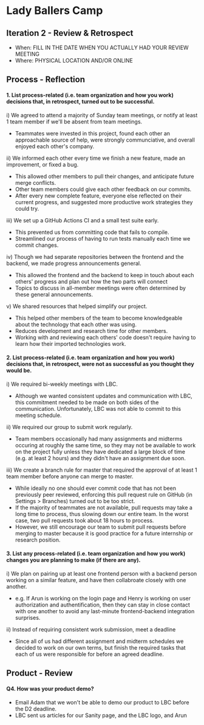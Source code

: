 # Lady Ballers Camp

 <!-- > _Note:_ This document is meant to be written during (or shortly after) your review meeting, which should happen fairly close to the due date.      
 >      
 > _Suggestion:_ Have your review meeting a day or two before the due date. This way you will have some time to go over (and edit) this document, and all team members should have a chance to make their contribution. -->


## Iteration 2 - Review & Retrospect

 * When: FILL IN THE DATE WHEN YOU ACTUALLY HAD YOUR REVIEW MEETING
 * Where: PHYSICAL LOCATION AND/OR ONLINE

## Process - Reflection


#### 1. List **process-related** (i.e. team organization and how you work) decisions that, in retrospect, turned out to be successful.

i) We agreed to attend a majority of Sunday team meetings, or notify at least 1 team member if we'll be absent from team meetings.
- Teammates were invested in this project, found each other an approachable source of help, were strongly communciative, and overall enjoyed each other's company.

ii) We informed each other every time we finish a new feature, made an improvement, or fixed a bug.
- This allowed other members to pull their changes, and anticipate future merge conflicts.
- Other team members could give each other feedback on our commits.
- After every new complete feature, everyone else reflected on their current progress, and suggested more productive work strategies they could try.

iii) We set up a GitHub Actions CI and a small test suite early.
- This prevented us from committing code that fails to compile.
- Streamlined our process of having to run tests manually each time we commit changes.

iv) Though we had separate repositories between the frontend and the backend, we made progress announcements general.
- This allowed the frontend and the backend to keep in touch about each others' progress and plan out how the two parts will connect
- Topics to discuss in all-member meetings were often determined by these general announcements.

v) We shared resources that helped simplify our project.
- This helped other members of the team to become knowledgeable about the technology that each other was using. 
- Reduces development and research time for other members.
- Working with and reviewing each others' code doesn't require having to learn how their imported technologies work.

#### 2. List **process-related** (i.e. team organization and how you work) decisions that, in retrospect, were not as successful as you thought they would be.


i) We required bi-weekly meetings with LBC.
- Although we wanted consistent updates and communication with LBC, this commitment needed to be made on both sides of the communication. Unfortunately, LBC was not able to commit to this meeting schedule.

ii) We required our group to submit work regularly.
- Team members occasionally had many assignments and midterms occuring at roughly the same time, so they may not be available to work on the project fully unless they have dedicated a large block of time (e.g. at least 2 hours) and
they didn't have an assignment due soon.

iii) We create a branch rule for master that required the approval of at least 1 team member before anyone can merge to master.
-  While ideally no one should ever commit code that has not been previously peer reviewed, enforcing this pull request rule on GitHub (in Settings > Branches) turned out to be too strict.
- If the majority of teammates are not available, pull requests may take a long time to process, thus slowing down our entire team. In the worst case, two pull requests took about 18 hours to process.
- However, we still encourage our team to submit pull requests before merging to master because it is good practice for a future internship or research position.


#### 3. List any **process-related** (i.e. team organization and how you work) changes you are planning to make (if there are any).
 <!-- * Ordered from most to least important.
 * Explain why you are making a change. -->

i) We plan on pairing up at least one frontend person with a backend person working on a similar feature, and have
then collabroate closely with one another.
- e.g. If Arun is working on the login page and Henry is working on user authorization and authentification, then
they can stay in close contact with one another to avoid any last-minute frontend-backend integration surprises.

ii) Instead of requiring consistent work submission, meet a deadline
- Since all of us had different assignment and midterm schedules we decided to work on our own terms, but finish the required tasks that each of us were responsible for before an agreed deadline. 

## Product - Review

#### Q4. How was your product demo?
 <!-- * How did you prepare your demo?
 * What did you manage to demo to your partner?
 * Did your partner accept the features?
 * Were there change requests?
 * What did you learn from the demo from either a process or product perspective?
 * *This section will be marked very leniently so keep it brief and just make sure the points are addressed* -->

 - Email Adam that we won't be able to demo our product to LBC before the D2 deadline.
 - LBC sent us articles for our Sanity page, and the LBC logo, and Arun 

